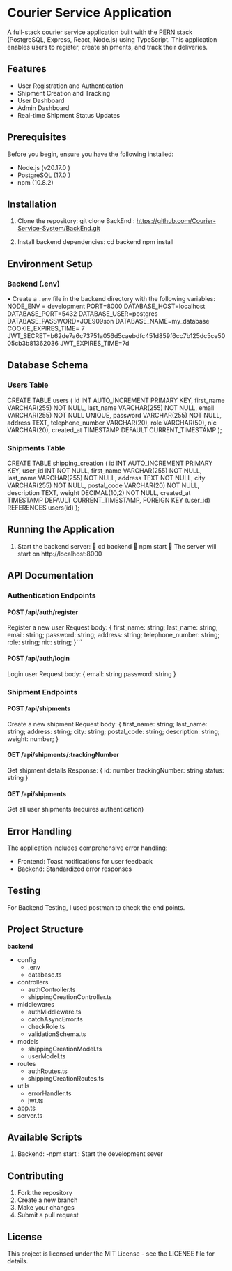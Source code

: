 # Courier Service Application

A full-stack courier service application built with the PERN stack (PostgreSQL, Express, React, Node.js) using TypeScript. This application enables users to register, create shipments, and track their deliveries.

## Features

- User Registration and Authentication
- Shipment Creation and Tracking
- User Dashboard
- Admin Dashboard
- Real-time Shipment Status Updates

## Prerequisites

Before you begin, ensure you have the following installed:
- Node.js (v20.17.0 )
- PostgreSQL (17.0 )
- npm (10.8.2) 

## Installation

1. Clone the repository:
git clone 
BackEnd : https://github.com/Courier-Service-System/BackEnd.git

2. Install backend dependencies:
cd backend
npm install



## Environment Setup

### Backend (.env)
•	Create a `.env` file in the backend directory with the following variables:
NODE_ENV = development
PORT=8000
DATABASE_HOST=localhost
DATABASE_PORT=5432
DATABASE_USER=postgres
DATABASE_PASSWORD=JOE909son
DATABASE_NAME=my_database
COOKIE_EXPIRES_TIME= 7
JWT_SECRET=b62de7a6c73751a056d5caebdfc451d859f6cc7b125dc5ce5005cb3b81362036
JWT_EXPIRES_TIME=7d

## Database Schema
### Users Table
CREATE TABLE users (
    id INT AUTO_INCREMENT PRIMARY KEY,
    first_name VARCHAR(255) NOT NULL,
    last_name VARCHAR(255) NOT NULL,
    email VARCHAR(255) NOT NULL UNIQUE,
    password VARCHAR(255) NOT NULL,
    address TEXT,
    telephone_number VARCHAR(20),
    role VARCHAR(50),
    nic VARCHAR(20),
    created_at TIMESTAMP DEFAULT CURRENT_TIMESTAMP
);

### Shipments Table

CREATE TABLE shipping_creation (
    id INT AUTO_INCREMENT PRIMARY KEY,
    user_id INT NOT NULL,
    first_name VARCHAR(255) NOT NULL,
    last_name VARCHAR(255) NOT NULL,
    address TEXT NOT NULL,
    city VARCHAR(255) NOT NULL,
    postal_code VARCHAR(20) NOT NULL,
    description TEXT,
    weight DECIMAL(10,2) NOT NULL,
    created_at TIMESTAMP DEFAULT CURRENT_TIMESTAMP,
    FOREIGN KEY (user_id) REFERENCES users(id)
);
## Running the Application

1. Start the backend server:
	cd backend
	npm start
	The server will start on http://localhost:8000


## API Documentation
### Authentication Endpoints

#### POST /api/auth/register
Register a new user
Request body: 
{
    first_name: string;
    last_name: string;
    email: string;
    password: string;
    address: string;
    telephone_number: string;
    role: string;
    nic: string;
}```
#### POST /api/auth/login
Login user
Request body: {
    email: string
    password: string
}

### Shipment Endpoints

#### POST /api/shipments
Create a new shipment
Request body: {
    first_name: string;
    last_name: string;
    address: string;
    city: string;
    postal_code: string;
    description: string;
    weight: number;
}

#### GET /api/shipments/:trackingNumber
Get shipment details
Response: {
    id: number
    trackingNumber: string
    status: string }

#### GET /api/shipments
Get all user shipments (requires authentication)

## Error Handling

The application includes comprehensive error handling:
- Frontend: Toast notifications for user feedback
- Backend: Standardized error responses

## Testing
For Backend Testing, I used postman to check the end points.

## Project Structure
**backend**
- config  
  - .env  
  - database.ts  
- controllers  
  - authController.ts  
  - shippingCreationController.ts  
- middlewares  
  - authMiddleware.ts  
  - catchAsyncError.ts  
  - checkRole.ts  
  - validationSchema.ts  
- models  
  - shippingCreationModel.ts  
  - userModel.ts  
- routes  
  - authRoutes.ts  
  - shippingCreationRoutes.ts  
- utils  
  - errorHandler.ts  
  - jwt.ts  
- app.ts  
- server.ts  


## Available Scripts

1.  Backend:
-npm start : Start the development sever


## Contributing

1. Fork the repository
2. Create a new branch
3. Make your changes
4. Submit a pull request

## License

This project is licensed under the MIT License - see the LICENSE file for details.
